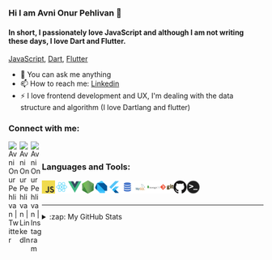 <!--
**Augustpi/Augustpi** is a ✨ _special_ ✨ repository because its `README.md` (this file) appears on your GitHub profile.

Here are some ideas to get you started:

- 🔭 I’m currently working on ...
- 🌱 I’m currently learning ...
- 👯 I’m looking to collaborate on ...
- 🤔 I’m looking for help with ...
- 💬 Ask me about ...
- 📫 How to reach me: ...
- 😄 Pronouns: ...
- ⚡ Fun fact: ...
-->

### Hi I am Avni Onur Pehlivan 👋
#### In short, I passionately love **JavaScript** and although I am not writing these days, I love **Dart** and **Flutter**.

[JavaScript](https://developer.mozilla.org/en-US/docs/Web/JavaScript), [Dart](https://dart.dev/), [Flutter](https://flutter.dev/)

<!-- 🔭  I’m currently working on web apps with Vanilla JavaScript at Digitastic.de -->
- 💬  You can ask me anything
- 📫  How to reach me: [Linkedin](https://www.linkedin.com/in/avni-onur-pehlivan-5005b018/)
- ⚡  I love frontend development and UX, I'm dealing with the data structure and algorithm (I love Dartlang and flutter)

### Connect with me:
[<img align="left" alt="Avni Onur Pehlivan | Twitter" width="22px" src="https://cdn.jsdelivr.net/npm/simple-icons@v3/icons/twitter.svg" />](https://twitter.com/AvniOnur)
[<img align="left" alt="Avni Onur Pehlivan | LinkedIn" width="22px" src="https://cdn.jsdelivr.net/npm/simple-icons@v3/icons/linkedin.svg" />](https://www.linkedin.com/in/avni-onur-pehlivan-5005b018/)
[<img align="left" alt="Avni Onur Pehlivan | Instagram" width="22px" src="https://cdn.jsdelivr.net/npm/simple-icons@v3/icons/instagram.svg" />](https://www.instagram.com/august.pi/)

<br />

### Languages and Tools:
<img align="left" alt="JavaScript" width="26px" src="https://raw.githubusercontent.com/github/explore/80688e429a7d4ef2fca1e82350fe8e3517d3494d/topics/javascript/javascript.png" />
<img align="left" alt="React" width="26px" src="https://raw.githubusercontent.com/github/explore/80688e429a7d4ef2fca1e82350fe8e3517d3494d/topics/react/react.png" />
<img align="left" alt="Vue" width="26px" src="https://raw.githubusercontent.com/github/explore/80688e429a7d4ef2fca1e82350fe8e3517d3494d/topics/vue/vue.png" />
<img align="left" alt="Node.js" width="26px" src="https://raw.githubusercontent.com/github/explore/80688e429a7d4ef2fca1e82350fe8e3517d3494d/topics/nodejs/nodejs.png" />
<img align="left" alt="Dartlang" width="26px" src="https://raw.githubusercontent.com/github/explore/80688e429a7d4ef2fca1e82350fe8e3517d3494d/topics/dart/dart.png" />
<img align="left" alt="Flutter" width="26px" src="https://raw.githubusercontent.com/github/explore/80688e429a7d4ef2fca1e82350fe8e3517d3494d/topics/flutter/flutter.png" />
<img align="left" alt="SQL" width="26px" src="https://raw.githubusercontent.com/github/explore/80688e429a7d4ef2fca1e82350fe8e3517d3494d/topics/sql/sql.png" />
<img align="left" alt="MySQL" width="26px" src="https://raw.githubusercontent.com/github/explore/80688e429a7d4ef2fca1e82350fe8e3517d3494d/topics/mysql/mysql.png" />
<img align="left" alt="MongoDB" width="26px" src="https://raw.githubusercontent.com/github/explore/80688e429a7d4ef2fca1e82350fe8e3517d3494d/topics/mongodb/mongodb.png" />
<img align="left" alt="Git" width="26px" src="https://raw.githubusercontent.com/github/explore/80688e429a7d4ef2fca1e82350fe8e3517d3494d/topics/git/git.png" />
<img align="left" alt="GitHub" width="26px" src="https://raw.githubusercontent.com/github/explore/78df643247d429f6cc873026c0622819ad797942/topics/github/github.png" />
<img align="left" alt="Terminal" width="26px" src="https://raw.githubusercontent.com/github/explore/80688e429a7d4ef2fca1e82350fe8e3517d3494d/topics/terminal/terminal.png" />

<br />
<br />

---

<details>
  <summary>:zap: My GitHub Stats</summary>

  <img align="left" alt="mrtdmrmrt's GitHub Stats" src="https://github-readme-stats.codestackr.vercel.app/api?username=Augustpi&show_icons=true&hide_border=true" />

</details>
